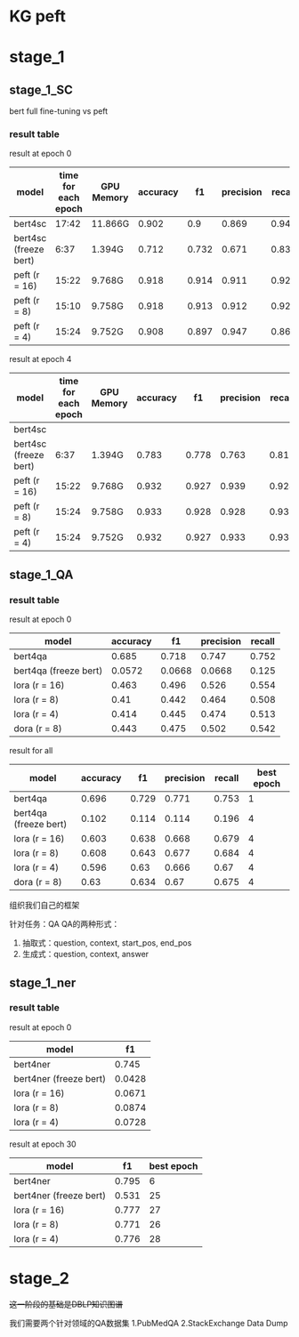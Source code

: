 # KG peft

# stage_1

## stage_1_SC

bert full fine-tuning vs peft

### result table

result at epoch 0

| model                 | time for each epoch | GPU Memory | accuracy | f1    | precision | recall |
|-----------------------|---------------------|------------|----------|-------|-----------|--------|
| bert4sc               | 17:42               | 11.866G    | 0.902    | 0.9   | 0.869     | 0.946  |
| bert4sc (freeze bert) | 6:37                | 1.394G     | 0.712    | 0.732 | 0.671     | 0.833  |
| peft (r = 16)         | 15:22               | 9.768G     | 0.918    | 0.914 | 0.911     | 0.927  |
| peft (r = 8)          | 15:10               | 9.758G     | 0.918    | 0.913 | 0.912     | 0.925  |
| peft (r = 4)          | 15:24               | 9.752G     | 0.908    | 0.897 | 0.947     | 0.863  |

result at epoch 4

| model                 | time for each epoch | GPU Memory | accuracy | f1    | precision | recall |
|-----------------------|---------------------|------------|----------|-------|-----------|--------|
| bert4sc               |                     |            |          |       |           |        |
| bert4sc (freeze bert) | 6:37                | 1.394G     | 0.783    | 0.778 | 0.763     | 0.817  |
| peft (r = 16)         | 15:22               | 9.768G     | 0.932    | 0.927 | 0.939     | 0.924  |
| peft (r = 8)          | 15:24               | 9.758G     | 0.933    | 0.928 | 0.928     | 0.937  |
| peft (r = 4)          | 15:24               | 9.752G     | 0.932    | 0.927 | 0.933     | 0.931  |

## stage_1_QA

### result table

result at epoch 0

| model                 | accuracy | f1     | precision | recall |
|-----------------------|----------|--------|-----------|--------|
| bert4qa               | 0.685    | 0.718  | 0.747     | 0.752  |
| bert4qa (freeze bert) | 0.0572   | 0.0668 | 0.0668    | 0.125  |
| lora (r = 16)         | 0.463    | 0.496  | 0.526     | 0.554  |
| lora (r = 8)          | 0.41     | 0.442  | 0.464     | 0.508  |
| lora (r = 4)          | 0.414    | 0.445  | 0.474     | 0.513  |
| dora (r = 8)          | 0.443    | 0.475  | 0.502     | 0.542  |

result for all

| model                 | accuracy | f1    | precision | recall | best epoch |
|-----------------------|----------|-------|-----------|--------|------------|
| bert4qa               | 0.696    | 0.729 | 0.771     | 0.753  | 1          |
| bert4qa (freeze bert) | 0.102    | 0.114 | 0.114     | 0.196  | 4          |
| lora (r = 16)         | 0.603    | 0.638 | 0.668     | 0.679  | 4          |
| lora (r = 8)          | 0.608    | 0.643 | 0.677     | 0.684  | 4          |
| lora (r = 4)          | 0.596    | 0.63  | 0.666     | 0.67   | 4          |
| dora (r = 8)          | 0.63     | 0.634 | 0.67      | 0.675  | 4          |

组织我们自己的框架

针对任务：QA
QA的两种形式：

1. 抽取式：question, context, start_pos, end_pos
2. 生成式：question, context, answer

## stage_1_ner

### result table

result at epoch 0

| model                  | f1     |
|------------------------|--------|
| bert4ner               | 0.745  |
| bert4ner (freeze bert) | 0.0428 |
| lora (r = 16)          | 0.0671 |
| lora (r = 8)           | 0.0874 |
| lora (r = 4)           | 0.0728 |

result at epoch 30

| model                  | f1    | best epoch |
|------------------------|-------|------------|
| bert4ner               | 0.795 | 6          |
| bert4ner (freeze bert) | 0.531 | 25         |
| lora (r = 16)          | 0.777 | 27         |
| lora (r = 8)           | 0.771 | 26         |
| lora (r = 4)           | 0.776 | 28         |



# stage_2

~~这一阶段的基础是DBLP知识图谱~~

我们需要两个针对领域的QA数据集
    1.PubMedQA
    2.StackExchange Data Dump

